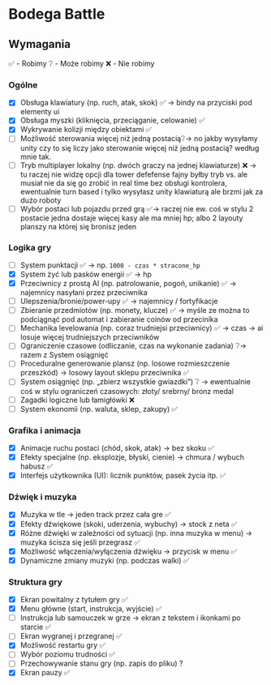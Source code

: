 # Bodega Battle

## Wymagania 

✅ - Robimy
❔ - Może robimy
❌ - Nie robimy

### Ogólne

- [x] Obsługa klawiatury (np. ruch, atak, skok) ✅ -> bindy na przyciski pod elementy ui 
- [x] Obsługa myszki (kliknięcia, przeciąganie, celowanie) ✅
- [x] Wykrywanie kolizji między obiektami ✅
- [ ] Możliwość sterowania więcej niż jedną postacią❔-> no jakby wysyłamy unity czy to się liczy jako sterowanie więcej niż jedną postacią? według mnie tak.
- [ ] Tryb multiplayer lokalny (np. dwóch graczy na jednej klawiaturze) ❌ -> tu raczej nie widzę opcji dla tower defefense fajny byłby tryb vs. ale musiał nie da się go zrobić in real time bez obsługi kontrolera, ewentualnie turn based i tylko wysyłasz unity klawiaturą ale brzmi jak za dużo roboty 
- [ ] Wybór postaci lub pojazdu przed grą ✅-> raczej nie ew. coś w stylu 2 postacie jedna dostaje więcej kasy ale ma mniej hp; albo 2 layouty planszy na której się bronisz jeden

### Logika gry

- [ ] System punktacji ✅ ->  np. `1000 - czas * stracone_hp`
- [x] System żyć lub pasków energii ✅ -> hp
- [x] Przeciwnicy z prostą AI (np. patrolowanie, pogoń, unikanie) ✅ -> najemnicy nasyłani przez przeciwnika 
- [ ] Ulepszenia/bronie/power-upy ✅ -> najemnicy / fortyfikacje 
- [ ] Zbieranie przedmiotów (np. monety, klucze) ✅ -> myśle ze można to podciągnąć pod automat i zabieranie coinów od przecinika 
- [ ] Mechanika levelowania (np. coraz trudniejsi przeciwnicy) ✅ -> czas -> ai losuje więcej trudniejszych przeciwników 
- [ ] Ograniczenie czasowe (odliczanie, czas na wykonanie zadania) ❔-> razem z System osiągnięć 
- [ ] Proceduralne generowanie plansz (np. losowe rozmieszczenie przeszkód) -> losowy layout sklepu przeciwnika ✅
- [ ] System osiągnięć (np. „zbierz wszystkie gwiazdki”) ❔ -> ewentualnie coś w stylu ograniczeń czasowych: złoty/ srebrny/ bronz medal 
- [ ] Zagadki logiczne lub łamigłówki ❌
- [ ] System ekonomii (np. waluta, sklep, zakupy) ✅

### Grafika i animacja

- [x] Animacje ruchu postaci (chód, skok, atak) -> bez skoku ✅
- [x] Efekty specjalne (np. eksplozje, błyski, cienie) -> chmura / wybuch habusz ✅
- [x] Interfejs użytkownika (UI): licznik punktów, pasek życia itp. ✅

### Dźwięk i muzyka

- [x] Muzyka w tle -> jeden track przez cała gre ✅
- [x] Efekty dźwiękowe (skoki, uderzenia, wybuchy) -> stock z neta ✅
- [x] Różne dźwięki w zależności od sytuacji (np. inna muzyka w menu) -> muzyka ścisza się jeśli przegrasz ✅
- [x] Możliwość włączenia/wyłączenia dźwięku -> przycisk w menu ✅
- [x] Dynamiczne zmiany muzyki (np. podczas walki) ✅ 

### Struktura gry

- [x] Ekran powitalny z tytułem gry ✅
- [x] Menu główne (start, instrukcja, wyjście) ✅
- [ ] Instrukcja lub samouczek w grze -> ekran z tekstem i ikonkami po starcie ✅
- [ ] Ekran wygranej i przegranej ✅
- [x] Możliwość restartu gry ✅
- [ ] Wybór poziomu trudności ✅
- [ ] Przechowywanie stanu gry (np. zapis do pliku) ?
- [x] Ekran pauzy ✅
